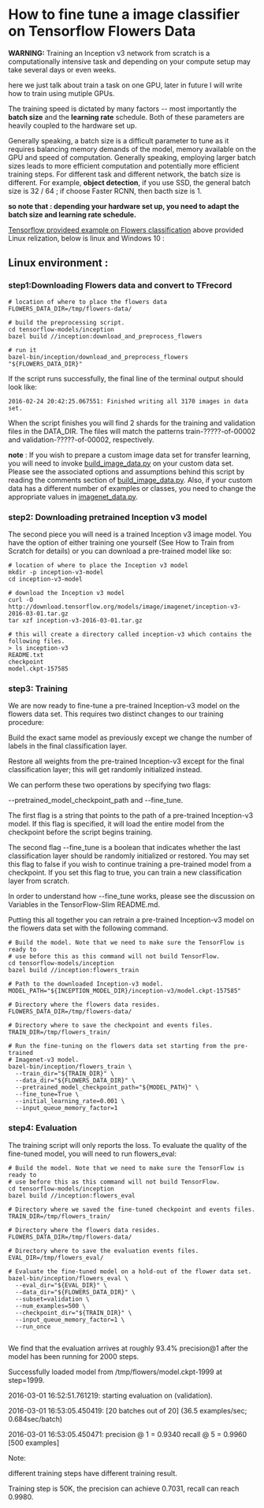# How to fine tune a image classifier on Tensorflow Flowers Data

**WARNING:** Training an Inception v3 network from scratch is a computationally intensive task and depending on your compute setup may take several days or even weeks.

here we just talk about train a task on one GPU, later in future I will write how to train using mutiple GPUs. 

The training speed is dictated by many factors -- most importantly the **batch size** and the **learning rate** schedule. Both of these parameters are heavily coupled to the hardware set up.

Generally speaking, a batch size is a difficult parameter to tune as it requires balancing memory demands of the model, memory available on the GPU and speed of computation. Generally speaking, employing larger batch sizes leads to more efficient computation and potentially more efficient training steps. For different task and different network, the batch size is different. For example, **object detection**, if you use SSD, the general batch size is 32 / 64 ; if choose Faster RCNN, then bacth size is 1. 

**so note that : depending your hardware set up, you need to adapt the batch size and learning rate schedule.**

[Tensorflow provideed example on Flowers classification](https://github.com/tensorflow/models/tree/master/research/inception) 
above provided Linux relization, below is linux and Windows 10 :

## Linux environment :

### step1:Downloading Flowers data and convert to TFrecord
```
# location of where to place the flowers data
FLOWERS_DATA_DIR=/tmp/flowers-data/

# build the preprocessing script.
cd tensorflow-models/inception
bazel build //inception:download_and_preprocess_flowers

# run it
bazel-bin/inception/download_and_preprocess_flowers "${FLOWERS_DATA_DIR}"
```
If the script runs successfully, the final line of the terminal output should look like:

```
2016-02-24 20:42:25.067551: Finished writing all 3170 images in data set.
```
When the script finishes you will find 2 shards for the training and validation files in the DATA_DIR. The files will match the patterns train-?????-of-00002 and validation-?????-of-00002, respectively.

**note** : If you wish to prepare a custom image data set for transfer learning, you will need to invoke [build_image_data.py](https://github.com/tensorflow/models/blob/master/research/inception/inception/data/build_image_data.py) on your custom data set. Please see the associated options and assumptions behind this script by reading the comments section of [build_image_data.py](https://github.com/tensorflow/models/blob/master/research/inception/inception/data/build_image_data.py). Also, if your custom data has a different number of examples or classes, you need to change the appropriate values in [imagenet_data.py](https://github.com/tensorflow/models/blob/master/research/inception/inception/imagenet_data.py).

### step2: Downloading pretrained Inception v3 model

The second piece you will need is a trained Inception v3 image model. You have the option of either training one yourself (See How to Train from Scratch for details) or you can download a pre-trained model like so:

```
# location of where to place the Inception v3 model
mkdir -p inception-v3-model
cd inception-v3-model

# download the Inception v3 model
curl -O http://download.tensorflow.org/models/image/imagenet/inception-v3-2016-03-01.tar.gz
tar xzf inception-v3-2016-03-01.tar.gz

# this will create a directory called inception-v3 which contains the following files.
> ls inception-v3
README.txt
checkpoint
model.ckpt-157585
```
### step3: Training 

We are now ready to fine-tune a pre-trained Inception-v3 model on the flowers data set. This requires two distinct changes to our training procedure:

Build the exact same model as previously except we change the number of labels in the final classification layer.

Restore all weights from the pre-trained Inception-v3 except for the final classification layer; this will get randomly initialized instead.

We can perform these two operations by specifying two flags: 

--pretrained_model_checkpoint_path and --fine_tune. 

The first flag is a string that points to the path of a pre-trained Inception-v3 model. If this flag is specified, it will load the entire model from the checkpoint before the script begins training.

The second flag --fine_tune is a boolean that indicates whether the last classification layer should be randomly initialized or restored. You may set this flag to false if you wish to continue training a pre-trained model from a checkpoint. If you set this flag to true, you can train a new classification layer from scratch.

In order to understand how --fine_tune works, please see the discussion on Variables in the TensorFlow-Slim README.md.

Putting this all together you can retrain a pre-trained Inception-v3 model on the flowers data set with the following command.

```
# Build the model. Note that we need to make sure the TensorFlow is ready to
# use before this as this command will not build TensorFlow.
cd tensorflow-models/inception
bazel build //inception:flowers_train

# Path to the downloaded Inception-v3 model.
MODEL_PATH="${INCEPTION_MODEL_DIR}/inception-v3/model.ckpt-157585"

# Directory where the flowers data resides.
FLOWERS_DATA_DIR=/tmp/flowers-data/

# Directory where to save the checkpoint and events files.
TRAIN_DIR=/tmp/flowers_train/

# Run the fine-tuning on the flowers data set starting from the pre-trained
# Imagenet-v3 model.
bazel-bin/inception/flowers_train \
  --train_dir="${TRAIN_DIR}" \
  --data_dir="${FLOWERS_DATA_DIR}" \
  --pretrained_model_checkpoint_path="${MODEL_PATH}" \
  --fine_tune=True \
  --initial_learning_rate=0.001 \
  --input_queue_memory_factor=1
  ```

### step4: Evaluation 

The training script will only reports the loss. To evaluate the quality of the fine-tuned model, you will need to run flowers_eval:

```
# Build the model. Note that we need to make sure the TensorFlow is ready to
# use before this as this command will not build TensorFlow.
cd tensorflow-models/inception
bazel build //inception:flowers_eval

# Directory where we saved the fine-tuned checkpoint and events files.
TRAIN_DIR=/tmp/flowers_train/

# Directory where the flowers data resides.
FLOWERS_DATA_DIR=/tmp/flowers-data/

# Directory where to save the evaluation events files.
EVAL_DIR=/tmp/flowers_eval/

# Evaluate the fine-tuned model on a hold-out of the flower data set.
bazel-bin/inception/flowers_eval \
  --eval_dir="${EVAL_DIR}" \
  --data_dir="${FLOWERS_DATA_DIR}" \
  --subset=validation \
  --num_examples=500 \
  --checkpoint_dir="${TRAIN_DIR}" \
  --input_queue_memory_factor=1 \
  --run_once
  
```
We find that the evaluation arrives at roughly 93.4% precision@1 after the model has been running for 2000 steps.

Successfully loaded model from /tmp/flowers/model.ckpt-1999 at step=1999.

2016-03-01 16:52:51.761219: starting evaluation on (validation).

2016-03-01 16:53:05.450419: [20 batches out of 20] (36.5 examples/sec; 0.684sec/batch)

2016-03-01 16:53:05.450471: precision @ 1 = 0.9340 recall @ 5 = 0.9960 [500 examples]

Note: 

different training steps have different training result. 

Training step is 50K, the precision can achieve 0.7031, recall can reach 0.9980. 
